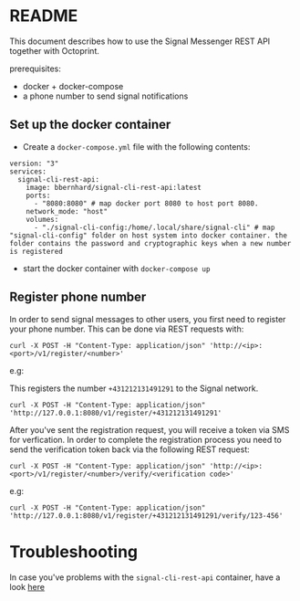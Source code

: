 # README

This document describes how to use the Signal Messenger REST API together with Octoprint. 

prerequisites:
* docker + docker-compose
* a phone number to send signal notifications

## Set up the docker container

* Create a `docker-compose.yml` file with the following contents: 

```
version: "3"
services:
  signal-cli-rest-api:
    image: bbernhard/signal-cli-rest-api:latest
    ports:
      - "8080:8080" # map docker port 8080 to host port 8080.
    network_mode: "host"
    volumes:
      - "./signal-cli-config:/home/.local/share/signal-cli" # map "signal-cli-config" folder on host system into docker container. the folder contains the password and cryptographic keys when a new number is registered
```

* start the docker container with `docker-compose up`


## Register phone number

In order to send signal messages to other users, you first need to register your phone number. This can be done via REST requests with: 


```curl -X POST -H "Content-Type: application/json" 'http://<ip>:<port>/v1/register/<number>'```

e.g: 

This registers the number `+431212131491291` to the Signal network.

```curl -X POST -H "Content-Type: application/json" 'http://127.0.0.1:8080/v1/register/+431212131491291'```

After you've sent the registration request, you will receive a token via SMS for verfication. In order to complete the registration process you need to send the verification token back via the following REST request: 

```curl -X POST -H "Content-Type: application/json" 'http://<ip>:<port>/v1/register/<number>/verify/<verification code>'```

e.g:

```curl -X POST -H "Content-Type: application/json" 'http://127.0.0.1:8080/v1/register/+431212131491291/verify/123-456'```


# Troubleshooting
In case you've problems with the `signal-cli-rest-api` container, have a look [here](TROUBLESHOOTING.md)
